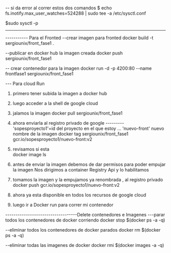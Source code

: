 -- si da error al correr estos dos comandos 
   $  echo fs.inotify.max_user_watches=524288 | sudo tee -a /etc/sysctl.conf

   $sudo sysctl -p    

------
----------- Para el Fronted
--crear imagen para fronted
  docker build -t sergiounix/front_fase1 .

  --publicar en docker hub la imagen creada
   docker push sergiounix/front_fase1

-- crear contenedor para la imagen 
  docker run -d -p 4200:80 --name frontfase1 sergiounix/front_fase1



--- Para cloud Run
1. primero tener subida la imagen a docker hub
2. luego acceder a la shell de google cloud
3. jalamos la imagen 
   docker pull sergiounix/front_fase1
4. ahora enviarla al registro privado de google ---------'sopesproyecto1'=id del proyecto en el que estoy   ... 'nuevo-front'  nuevo nombre de la imagen
   docker tag sergiounix/front_fase1 gcr.io/sopesproyecto1/nuevo-front:v2
5. revisamos si esta    
  docker image ls
6. antes de enviar la imagen debemos de dar permisos para poder empujar la imagen
   Nos dirigimos a container Registry Api y lo habilitamos
7. tomamos la imagen y la empujamos ya renombrada , al registro privado
   docker push gcr.io/sopesproyecto1/nuevo-front:v2
8. ahora ya esta disponible en todos los recursos de google cloud

9. luego ir a Docker run para correr mi contenedor






-----------------------------------Delete contenedores e Imagenes
---parar todos los contenedores de docker corriendo
docker stop $(docker ps -a -q)

--eliminar todos los contenedores de docker parados
docker rm $(docker ps -a -q)


--eliminar todas las imagenes de docker 
docker rmi $(docker images -a -q)
